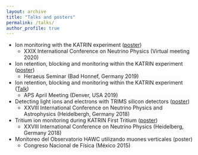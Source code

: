```yaml
---
layout: archive
title: "Talks and posters"
permalink: /talks/
author_profile: true
---
```


* Ion monitoring with the KATRIN experiment ([poster](https://AnaVizcaya.github.io/files/PosterNeutrino2020_IonsKATRIN.pdf))
    * XXIX International Conference on Neutrino Physics (Virtual meeting 2020)
* Ion retention, blocking and monitoring within the KATRIN experiment ([poster](https://AnaVizcaya.github.io/files/Final_AnaP_Heraeus_poster.pdf))
    * Heraeus Seminar (Bad Honnef, Germany 2019)
* Ion retention, blocking and monitoring within the KATRIN experiment ([Talk](https://AnaVizcaya.github.io/files/AprilMeeting2019.pdf))
    * APS April Meeting (Denver, USA 2019)
* Detecting light ions and electrons with TRIMS silicon detectors ([poster](https://AnaVizcaya.github.io/files/PosterFinal.pdf))
    * XXVIII International Conference on Neutrino Physics and Astrophysics (Heidelbergh, Germany 2018)
* Tritium ion monitoring during KATRIN First Tritium ([poster](https://AnaVizcaya.github.io/files/Neutrino2018_ManuelKlein_v3.pdf)) 
    * XXVIII International Conference on Neutrino Physics (Heidelberg, Germany 2018)
* Monitoreo del Observatorio HAWC utilizando muones verticales (poster)
   * Congreso Nacional de Física (México 2015)
